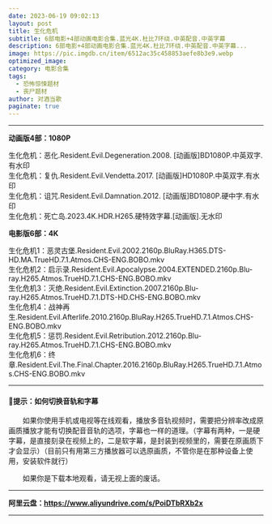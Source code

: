 ```yaml
---
date: 2023-06-19 09:02:13
layout: post
title: 生化危机
subtitle: 6部电影+4部动画电影合集.蓝光4K.杜比7环绕.中英配音.中英字幕
description: 6部电影+4部动画电影合集.蓝光4K.杜比7环绕.中英配音.中英字幕...
image: https://pic.imgdb.cn/item/6512ac35c458853aefe8b3e9.webp
optimized_image: 
category: 电影合集
tags:
  - 恐怖惊悚题材
  - 丧尸题材
author: 对酒当歌
paginate: true
---
```



---

**动画版4部：1080P**

生化危机：恶化.Resident.Evil.Degeneration.2008. [动画版]BD1080P.中英双字.有水印  
生化危机：复仇.Resident.Evil.Vendetta.2017. [动画版]HD1080P.中英双字.有水印  
生化危机：诅咒.Resident.Evil.Damnation.2012. [动画版]BD1080P.硬中字.有水印  
生化危机：死亡岛.2023.4K.HDR.H265.硬特效字幕.[动画版].无水印  

**电影版6部：4K**

生化危机1：恶灵古堡.Resident.Evil.2002.2160p.BluRay.H365.DTS-HD.MA.TrueHD.7.1.Atmos.CHS-ENG.BOBO.mkv  
生化危机2：启示录.Resident.Evil.Apocalypse.2004.EXTENDED.2160p.Blu-ray.H265.Atmos.TrueHD.7.1.CHS-ENG.BOBO.mkv  
生化危机3：灭绝.Resident.Evil.Extinction.2007.2160p.Blu-ray.H265.Atmos.TrueHD.7.1.DTS-HD.CHS-ENG.BOBO.mkv  
生化危机4：战神再生.Resident.Evil.Afterlife.2010.2160p.BluRay.H265.TrueHD.7.1.Atmos.CHS-ENG.BOBO.mkv  
生化危机5：惩罚.Resident.Evil.Retribution.2012.2160p.Blu-ray.H265.Atmos.TrueHD.7.1.CHS-ENG.BOBO.mkv  
生化危机6：终章.Resident.Evil.The.Final.Chapter.2016.2160p.BluRay.H265.TrueHD.7.1.Atmos.CHS-ENG.BOBO.mkv  

---

#### 🔔提示：如何切换音轨和字幕

　　如果你使用手机或电视等在线观看，播放多音轨视频时，需要把分辨率改成原画质播放才能有切换配音音轨的选项，字幕也一样的道理。（字幕有两种，一是硬字幕，是直接刻录在视频上的，二是软字幕，是封装到视频里的，需要在原画质下才会显示）（目前只有用第三方播放器可以选原画质，不管你是在那种设备上使用，安装软件就行）

　　如果你是下载本地观看，请无视上面的废话。

---

**阿里云盘：<https://www.aliyundrive.com/s/PoiDTbRXb2x>**

---
